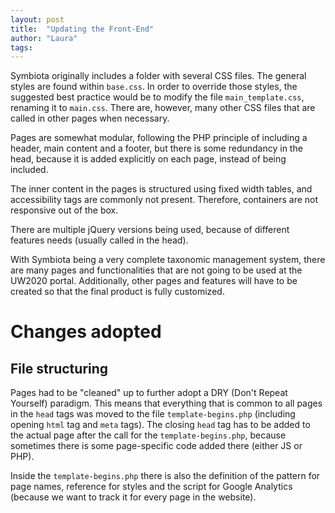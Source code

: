 ```yaml
---
layout: post
title:  "Updating the Front-End"
author: "Laura"
tags: 
---
```


Symbiota originally includes a folder with several CSS files. The general styles are found within `base.css`. In order to override those styles, the suggested best practice would be to modify the file `main_template.css`, renaming it to `main.css`. There are, however, many other CSS files that are called in other pages when necessary.

Pages are somewhat modular, following the PHP principle of including a header, main content and a footer, but there is some redundancy in the head, because it is added explicitly on each page, instead of being included.

The inner content in the pages is structured using fixed width tables, and accessibility tags are commonly not present. Therefore, containers are not responsive out of the box.

There are multiple jQuery versions being used, because of different features needs (usually called in the head).

With Symbiota being a very complete taxonomic management system, there are many pages and functionalities that are not going to be used at the UW2020 portal. Additionally, other pages and features will have to be created so that the final product is fully customized.

# Changes adopted

## File structuring

Pages had to be "cleaned" up to further adopt a DRY (Don't Repeat Yourself) paradigm. This means that everything that is common to all pages in the `head` tags was moved to the file `template-begins.php` (including opening `html` tag and `meta` tags). The closing `head` tag has to be added to the actual page after the call for the `template-begins.php`, because sometimes there is some page-specific code added there (either JS or PHP).

Inside the `template-begins.php` there is also the definition of the pattern for page names, reference for styles and the script for Google Analytics (because we want to track it for every page in the website).



